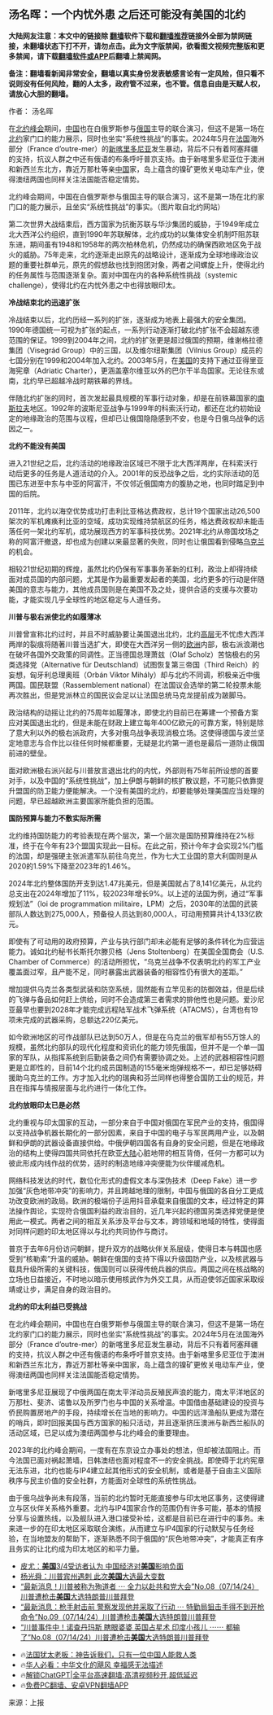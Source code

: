  <!-- 面包屑导航 --> <h2>汤名晖：一个内忧外患 之后还可能没有美国的北约</h2> <p class="notice"><b>大陆网友注意：本文中的链接除 <a href="https://github.com/bannedbook/fanqiang" >翻墙</a>软件下载和<a href="https://github.com/killgcd/justmysocks/blob/master/README.md">翻墙推荐</a>链接外全部为禁网链接，未翻墙状态下打不开，请勿点击。此为文字版禁闻，欲看图文视频完整版和更多禁闻，请下载<a href="https://github.com/bannedbook/fanqiang">翻墙软件或APP</a>后翻墙上禁闻网。</p><p>备注：翻墙看新闻非常安全，翻墙以真实身份发表敏感言论有一定风险，但只看不说则没有任何风险，翻的人太多，政府管不过来，也不管。信息自由是天赋人权，请放心大胆的翻墙。</b></p>  <div class="entry"> <p>作者： 汤名晖</p> <p id="summary">在<a href="https://www.bannedbook.org/bnews/tag/%E5%8C%97%E7%BA%A6%E5%B3%B0%E4%BC%9A/" class="st_tag internal_tag" rel="tag" title="标签 北约峰会 下的日志">北约峰会</a>期间，<span class='wp_keywordlink_affiliate'><a href="https://www.bannedbook.org/" title="中国" target="_blank">中国</a></span>也在白俄罗斯参与<a href="https://www.bannedbook.org/bnews/tag/%e4%bf%84%e5%9b%bd/" class="st_tag internal_tag" rel="tag" title="标签 俄国 下的日志">俄国</a>主导的联合演习，但这不是第一场在<a href="https://www.bannedbook.org/bnews/tag/%e5%8c%97%e7%ba%a6/" class="st_tag internal_tag" rel="tag" title="标签 北约 下的日志">北约</a>家门口的能力展示，同时也坐实“系统性挑战”的事实。2024年5月在<a href="https://www.bannedbook.org/bnews/tag/%e6%b3%95%e5%9b%bd/" class="st_tag internal_tag" rel="tag" title="标签 法国 下的日志">法国</a>海外部分（France d&#8217;outre-mer）的<a href="https://www.bannedbook.org/bnews/tag/%E6%96%B0%E5%96%80%E9%87%8C%E5%A4%9A%E5%B0%BC%E4%BA%9A/" class="st_tag internal_tag" rel="tag" title="标签 新喀里多尼亚 下的日志">新喀里多尼亚</a>发生暴动，背后不只有着阿塞拜疆的支持，抗议人群之中还有俄语的布条呼吁普京支持。由于新喀里多尼亚位于澳洲和新西兰东北方，靠近万那杜等亲<a href="https://www.bannedbook.org/bnews/tag/%E4%B8%AD%E5%9B%BD/" class="st_tag internal_tag" rel="tag" title="标签 中国 下的日志">中国</a>家，岛上蕴含的镍矿更攸关电动车产业，使得澳纽两国也同样关注法国能否稳定情势。</p> <p id="conimg">北约峰会期间，中国在白俄罗斯参与俄国主导的联合演习，这不是第一场在北约家门口的能力展示，且坐实“系统性挑战”的事实。（图片取自北约网站）</p> <p>第二次世界大战结束后，西方国家为抗衡苏联与华沙集团的威胁，于1949年成立北大西洋公约组织，直到1990年苏联解体，北约成功的以集体安全机制吓阻苏联东进，期间虽有1948和1958年的两次柏林危机，仍然成功的确保西欧地区免于战火的威胁。75年走来，北约逐渐走出原先的战略设计，逐渐成为全球地缘政治议题的重要社群单元，原先的假想敌也找到抱团对象，两者之间螺旋上升，使得北约的任务属性与范围逐渐复杂。面对中国在内的各种系统性挑战（systemic challenge），使得北约在内忧外患之中也得放眼印太。</p> <p><strong>冷战结束北约迅速扩张</strong></p> <p>冷战结束以后，北约历经一系列的扩张，逐渐成为地表上最强大的安全集团。1990年德国统一可视为扩张的起点，一系列行动逐渐打破北约扩张不会超越东德范围的保证。1999到2004年之间，北约的扩张更是超过俄国的预期，维谢格拉德集团（Visegrád Group）中的三国，以及维尔纽斯集团（Vilnius Group）成员的七国分别在1999和2004年加入北约。2003年5月，在<a href="https://www.bannedbook.org/bnews/tag/%e7%be%8e%e5%9b%bd/" class="st_tag internal_tag" rel="tag" title="标签 美国 下的日志">美国</a>的支持下通过亚得里亚海宪章（Adriatic Charter），更涵盖塞尔维亚以外的巴尔干半岛国家。无论往东或南，北约早已超越冷战时期铁幕的界线。</p> <p>伴随北约扩张的同时，首次发起最具规模的军事行动对象，却是在前铁幕国家的<span class='wp_keywordlink'><a href="https://www.bannedbook.org/forum2/topic1341.html" title="南斯拉夫的实验 1948-1974" target="_blank">南斯拉夫</a></span>地区。1992年的波斯尼亚战争与1999年的科索沃行动，都还在北约初始设定的地缘政治的范围与议程，但却已让俄国隐隐感到不安，也是今日俄乌战争的远因之一。</p>  <p><strong>北约不能没有美国</strong></p> <p>进入21世纪之后，北约活动的地缘政治区域已不限于北大西洋两岸，在科索沃行动后更多的任务是人道活动的介入。2001年的反恐战争之后，北约实际活动的范围已东进至中东与中亚的阿富汗，不仅邻近俄国南方的腹胁之地，也同时踏足到中国的后院。</p> <p>2011年，北约以海空优势成功打击利比亚格达费政权，总计19个国家出动26,500架次的军机瘫痪利比亚的空域，成功实现维持禁航区的任务，格达费政权却未能击落任何一架北约军机，成功展现西方的军事科技优势。2021年北约从帝国坟场之称的阿富汗撤退，却也成为创建以来最显著的失败，同时也让俄国看到侵略<a href="https://www.bannedbook.org/bnews/tag/%e4%b9%8c%e5%85%8b%e5%85%b0/" class="st_tag internal_tag" rel="tag" title="标签 乌克兰 下的日志">乌克兰</a>的机会。</p> <p>相较21世纪初期的辉煌，虽然北约仍保有军事事务革新的红利，政治上却得持续面对成员国的内部问题，尤其是作为最重要发起者的美国，北约更多的行动是伴随美国的意志与能力，其他成员国则是在美国不及之处，提供合适的支援与次要功能，才能实现几乎全球性的地区稳定与人道任务。</p> <p><strong>川普与极右派使北约如履薄冰</strong></p> <p>川普曾宣称北约过时，并且不时威胁要让美国退出北约，北约<span class='wp_keywordlink_affiliate'><a href="https://www.bannedbook.org/bnews/ccpdope/" title="中共高层内幕" target="_blank">高层</a></span>无不忧虑大西洋两岸的裂痕将随著川普当选扩大，即使在大西洋另一侧的<a href="https://www.bannedbook.org/bnews/tag/%e6%ac%a7%e6%b4%b2/" class="st_tag internal_tag" rel="tag" title="标签 欧洲 下的日志">欧洲</a>内部，极右派浪潮也在破坏各国外交政策的同调性。正当德国总理萧兹（Olaf Scholz）苦恼极右的另类选择党（Alternative für Deutschland）试图恢复第三帝国（Third Reich）的妄想，匈牙利总理奥班（Orbán Viktor Mihály）却与北约不同调，积极亲近中俄两国。国民联盟（Rassemblement national）在法国议会选举的第二轮投票未能再次胜出，但是党派林立的国民议会足以让法国总统马克龙提前成为跛脚马。</p> <p>政治结构的动摇让北约的75周年如履薄冰，即使北约目前已在筹建一个预备方案应对美国退出北约，但是未能在财政上建立每年400亿欧元的可靠方案，特别是除了意大利以外的极右派政府，大多对俄乌战争表现消极立场。这使得德国与波兰坚定地意志与合作比以往任何时候都重要，无疑是北约第一道也是最后一道防止俄国前进的壁垒。</p>  <p>面对欧洲极右派兴起与川普放言退出北约的内忧，外部则有75年前所设想的首要对手，以及中国的“系统性挑战”，加上伊朗与朝鲜的核扩散议题，不可能只依靠提升盟国的防卫能力便能解决。一个没有美国的北约，却要能够处理美国应当处理的问题，早已超越欧洲主要国家所能负担的范围。</p> <p><strong>国防预算与能力不敷实际所需</strong></p> <p>北约维持国防能力的考验表现在两个层次，第一个层次是国防预算维持在2%标准，终于在今年有23个盟国实现此一目标。在此之前，预计今年才会实现2%门槛的法国，却是强硬主张派遣军队前往乌克兰，作为七大工业国的意大利国则是从2020的1.59%下降至2023年的1.46%。</p> <p>2024年北约整体国防开支到达1.47兆美元，但是美国就占了8,141亿美元，从北约总支出在2024年增加了11%，较2023年增长9%。以上述的法国为例，通过“军事规划法”（loi de programmation militaire，LPM）之后，2030年的法国的武装部队人数达到275,000人，预备役人员达到80,000人，可动用预算共计4,133亿欧元。</p> <p>即使有了可动用的政府预算，产业与执行部门却未必能有足够的条件转化为应营运能力。诚如北约秘书长斯托尔滕贝格（Jens Stoltenberg）在美国全国商会（U.S. Chamber of Commerce）的活动所担忧，“乌克兰战争不仅表明北约的军工产业覆盖面过窄，且产能不足，同时暴露出武器装备的相容性仍有很大的差距。”</p> <p>增加提供乌克兰各类型武装和防空系统，固然能有立竿见影的防御效益，但是后续的飞弹与备品如何赶上供给，同时不会造成第三者需求的排他性也是问题。爱沙尼亚最早也要到2028年才能完成远程陆军战术飞弹系统（ATACMS），台湾也有19项未完成的武器采购，总额达220亿美元。</p> <p>如今欧洲地区的可作战部队已达到50万人，但是在乌克兰的俄军却有55万馀人的规模，虽然北约部队的现代化程度和资讯化的能力领先俄国，但并不是一个单一国家的军队，从指挥系统到后勤装备之间仍有需要协调之处。上述的武器相容性问题更是立即性的，目前14个北约成员国制造的155毫米炮弹规格不一，却已足够妨碍援助乌克兰的工作。方才加入北约的瑞典和芬兰同样也得整合国防工业的规范，并且在指挥与情报层面与北约进行一体化工作。</p>  <p><strong>北约放眼印太已是必然</strong></p> <p>北约重视与印太国家的互动，一部分来自于中国对俄国在军民产业的支持，俄国得以支持战争机器长期化的一部分因素，来自于中国的电子与军民两用产业，以及朝鲜和伊朗的武器设备直接供给。中俄伊朝四国各有自身的安全问题，但是在地缘政治的结构上使得四国共同依托在欧亚<span class='wp_keywordlink_affiliate'><a href="https://www.bannedbook.org/" title="大陆" target="_blank">大陆</a></span>心脏地带的相互背倚，任何一方都可以为彼此形成内线作战的优势，适时的制造地缘冲突便能为伙伴缓减危机。</p> <p>网络科技发达的时代，数位化形式的虚假文本与深伪技术（Deep Fake）进一步加强“灰色地带冲突”的影响力，并且跨越地理的限制，中国与俄国的各自分工更成功改变欧洲的政局。欧洲的极端份子运用抖音承载来自俄国的文本，经过特定的算法操作舆论，实现符合俄国利益的政治目的，近几年兴起的德国另类选择党便是使用此一模式。两者之间的相互关系涉及平台与文本，跨领域和地域的特性，使得面对同样问题的印太地区得以与北约共同协作与商讨。</p> <p>普京于去年6月份访问朝鲜，提升双方的战略伙伴关系层级，使得日本与韩国也感受到“核勒索”升温的威胁。朝鲜在俄国的支持下得以升级国防产业，以及核武器与载具升级所需的关键科技，俄国则可以获得传统兵器的供应。两国之间在核战略的立场也日益接近，不时地以暗示使用核武作为外交工具，从而迫使邻近国家采取绥靖或让步，满足自身的政治目的。</p> <p><strong>北约的印太利益已受挑战</strong></p> <p>在北约峰会期间，中国也在白俄罗斯参与俄国主导的联合演习，但这不是第一场在北约家门口的能力展示，同时也坐实“系统性挑战”的事实。2024年5月在法国海外部分（France d&#8217;outre-mer）的新喀里多尼亚发生暴动，背后不只有着阿塞拜疆的支持，抗议人群之中还有俄语的布条呼吁普京支持。由于新喀里多尼亚位于澳洲和新西兰东北方，靠近万那杜等亲中国家，岛上蕴含的镍矿更攸关电动车产业，使得澳纽两国也同样关注法国能否稳定情势。</p> <p>新喀里多尼亚展现了中俄两国在南太平洋动员反殖民声浪的能力，南太平洋地区的万那杜、斐济、诺鲁以及所罗门也与中国的关系增温。中国借由基础建设的投资与侨民购置房地产的手段，持续增长在当地的影响力。中国的远洋渔船队更成为潜在的哨兵，即时回报美国与西方国家的船只活动，并且逐渐挤压澳洲与新西兰船队的活动区域，已足以成为澳纽两国参与北约峰会的重要理由。</p>  <p>2023年的北约峰会期间，一度有在东京设立办事处的想法，但却被法国阻止。而今法国已面对祸起萧墙，日韩澳纽也面对程度不一的安全挑战。即使碍于北约宪章无法东进，北约也能与IP4建立起其他形式的安全机制，或者是基于自由主义国际秩序与民主价值的安全社群，方能面对全球性的系统性挑战。</p> <p>由于俄乌战争尚未有段落，当前的北约暂时无能直接参与印太地区事务，这使得建立与区伙伴关系格外重要。北约与IP4国家合作的范围仍有许多可能，基本的情报分享与设置热线，以及舰队进入港口接受补给，这都是目前已在进行中的事务。未来进一步的在印太地区采取联合演练，从而建立与IP4国家的行动默契与任务经验，在当地盟友的帮助下，逐渐熟悉不同于俄国的“灰色地带冲突”，才能真正有序且务实的让北约成为印太地区的和平力量。</p> <!--<div id="taboola-mid-1"></div>--><ul class='op-related-articles' title='相关阅读'> <li><a href='https://www.bannedbook.org/bnews/comments/20240715/2062283.html' target='_blank'>皮尤：<b>美国</b>3/4受访者认为 中国经济对<b>美国</b>影响负面</a></li> <li><a href='https://www.bannedbook.org/bnews/comments/20240715/2062280.html' target='_blank'>杨光舜：川普宾州遇刺 此次<b>美国</b>大选最大变数</a></li> <li><a href='https://www.bannedbook.org/bnews/sohnews/20240715/2062274.html' target='_blank'>“最新消息！川普被称为殉道者 ⋯ 全力以赴共和党大会”No.08（07/14/24）川普遭枪击<b>美国</b>大选特朗普川普拜登</a></li> <li><a href='https://www.bannedbook.org/bnews/sohnews/20240715/2062273.html' target='_blank'>“最新消息：枪手射击前 警察发现他并采取了行动 ⋯ 特勤局狙击手得不到开枪命令”No.09（07/14/24）川普遭枪击<b>美国</b>大选特朗普川普拜登</a></li> <li><a href='https://www.bannedbook.org/bnews/sohnews/20240715/2062272.html' target='_blank'>“川普事件中！诺查丹玛斯 瞎眼婆婆 英国占星术 印度小孩儿 ⋯⋯ 都输了”No.08（07/14/24）川普遭枪击<b>美国</b>大选特朗普川普拜登</a></li> </ul> <ul class="texttj"> <li>🔥<a href="https://www.bannedbook.org/bnews/ssgc/20230219/1850782.html" target="_blank">法国犹太老板：神告诉我们，只有一位中国人能救人类</a></li> <li>🔥<a href="https://www.bannedbook.org/bnews/comments/20220220/1694796.html" target="_blank">华人必看：中华文化的飓风 幸福感无法描述</a></li> <li>🔥<a href="https://github.com/bannedbook/fanqiang/wiki/V2ray%E6%9C%BA%E5%9C%BA" target="_blank">解锁ChatGPT|全平台高速翻墙:高清视频秒开,超低延迟</a></li> <li>🔥<a href="https://github.com/bannedbook/fanqiang/wiki/%E7%A6%81%E9%97%BB%E7%BD%91%E5%AE%89%E5%8D%93%E7%BF%BB%E5%A2%99%E6%96%B0%E9%97%BBAPP" target="_blank">免费PC翻墙、安卓VPN翻墙APP</a></li> </ul><p class="src-info">来源：上报 </p><a name='sharetosocial'></a> <div style="margin-bottom:5px;padding-bottom:5px;clear:both"> <div id="archive-pix-1" class="banner-ads"> <!-- AuctionX Display platform tag START --> <div id="27602x728x90x621x_ADSLOT1" clicktrack="%%CLICK_URL_ESC%%"></div>  <!-- AuctionX Display platform tag END --> </div> <div id="archive-pix-2" class="banner-ads"> <!-- AuctionX Display platform tag START --> <div id="27556x300x250x621x_ADSLOT1" clicktrack="%%CLICK_URL_ESC%%" style="margin:0 auto;text-align:center"></div>  <!-- AuctionX Display platform tag END --> </div> </div>  <div id="archive-pix-1" class="banner-ads"> <!-- AuctionX Display platform tag START --> <div id="27603x728x90x621x_ADSLOT1" clicktrack="%%CLICK_URL_ESC%%"></div>  <!-- AuctionX Display platform tag END --> </div> </div><!--END ENTRY--> 